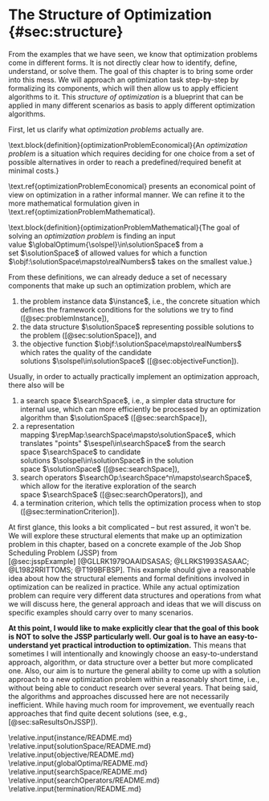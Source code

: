 # The Structure of Optimization {#sec:structure}

From the examples that we have seen, we know that optimization problems come in different forms.
It is not directly clear how to identify, define, understand, or solve them.
The goal of this chapter is to bring some order into this mess.
We will approach an optimization task step-by-step by formalizing its components, which will then allow us to apply efficient algorithms to it.
This *structure of optimization* is a blueprint that can be applied in many different scenarios as basis to apply different optimization algorithms.

First, let us clarify what *optimization problems* actually are.

\text.block{definition}{optimizationProblemEconomical}{An *optimization problem* is a situation which requires deciding for one choice from a set of possible alternatives in order to reach a predefined/required benefit at minimal costs.}

\text.ref{optimizationProblemEconomical} presents an economical point of view on optimization in a rather informal manner.
We can refine it to the more mathematical formulation given in \text.ref{optimizationProblemMathematical}.

\text.block{definition}{optimizationProblemMathematical}{The goal of solving an *optimization problem* is finding an input value&nbsp;$\globalOptimum{\solspel}\in\solutionSpace$ from a set&nbsp;$\solutionSpace$ of allowed values for which a function $\objf:\solutionSpace\mapsto\realNumbers$ takes on the smallest value.}

From these definitions, we can already deduce a set of necessary components that make up such an optimization problem, which are

1. the problem instance data&nbsp;$\instance$, i.e., the concrete situation which defines the framework conditions for the solutions we try to find ([@sec:problemInstance]),
2. the data structure&nbsp;$\solutionSpace$ representing possible solutions to the problem ([@sec:solutionSpace]), and
3. the objective function&nbsp;$\objf:\solutionSpace\mapsto\realNumbers$ which rates the quality of the candidate solutions&nbsp;$\solspel\in\solutionSpace$ ([@sec:objectiveFunction]).

Usually, in order to actually practically implement an optimization approach, there also will be

1. a search space&nbsp;$\searchSpace$, i.e., a simpler data structure for internal use, which can more efficiently be processed by an optimization algorithm than&nbsp;$\solutionSpace$ ([@sec:searchSpace]),
2. a representation mapping&nbsp;$\repMap:\searchSpace\mapsto\solutionSpace$, which translates "points"&nbsp;$\sespel\in\searchSpace$ from the search space&nbsp;$\searchSpace$ to candidate solutions&nbsp;$\solspel\in\solutionSpace$ in the solution space&nbsp;$\solutionSpace$ ([@sec:searchSpace]),
3. search operators&nbsp;$\searchOp:\searchSpace^n\mapsto\searchSpace$, which allow for the iterative exploration of the search space&nbsp;$\searchSpace$ ([@sec:searchOperators]), and
4. a termination criterion, which tells the optimization process when to stop ([@sec:terminationCriterion]).

At first glance, this looks a bit complicated &ndash; but rest assured, it won't be.
We will explore these structural elements that make up an optimization problem in this chapter, based on a concrete example of the Job Shop Scheduling Problem (JSSP) from [@sec:jsspExample]&nbsp;[@GLLRK1979OAAIDSASAS; @LLRKS1993SASAAC; @L1982RRITTOMS; @T199BFBSP].
This example should give a reasonable idea about how the structural elements and formal definitions involved in optimization can be realized in practice.
While any actual optimization problem can require very different data structures and operations from what we will discuss here, the general approach and ideas that we will discuss on specific examples should carry over to many scenarios.

**At this point, I would like to make explicitly clear that the goal of this book is NOT to solve the JSSP particularly well. Our goal is to have an easy-to-understand yet practical introduction to optimization.**
This means that sometimes I will intentionally and knowingly choose an easy-to-understand approach, algorithm, or data structure over a better but more complicated one.
Also, our aim is to nurture the general ability to come up with a solution approach to a new optimization problem within a reasonably short time, i.e., without being able to conduct research over several years.
That being said, the algorithms and approaches discussed here are not necessarily inefficient.
While having much room for improvement, we eventually reach approaches that find quite decent solutions (see, e.g., [@sec:saResultsOnJSSP]).

\relative.input{instance/README.md}
\relative.input{solutionSpace/README.md}
\relative.input{objective/README.md}
\relative.input{globalOptima/README.md}
\relative.input{searchSpace/README.md}
\relative.input{searchOperators/README.md}
\relative.input{termination/README.md}
